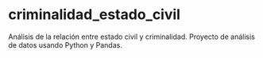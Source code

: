 # criminalidad_estado_civil
Análisis de la relación entre estado civil y criminalidad. Proyecto de análisis de datos usando Python y Pandas.
